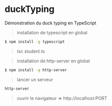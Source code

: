 # duckTyping
Démonstration du duck typing en TypeScript

> installation de typescript en global

```sh
$ npm install -g typescript
```

> tsc student.ts

> installation de http-server en global

```sh
$ npm install -g http-server
```

> lancer un serveur

```sh
http-server
```

> ouvrir le navigateur => http://localhost:PORT
